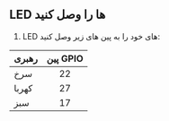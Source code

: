 ## LED ها را وصل کنید

1. LED های خود را به پین ​​های زیر وصل کنید:

| رهبری | پین GPIO |
| ----- |:--------:|
| سرخ   |    22    |
| کهربا |    27    |
| سبز   |    17    |